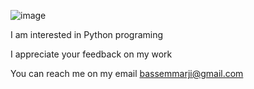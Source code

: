 ![image](https://user-images.githubusercontent.com/74184047/115114709-fa659380-9f90-11eb-88e9-5f98f89b9be8.png)


I am interested in Python programing

I appreciate your feedback on my work

You can reach me on my email bassemmarji@gmail.com
